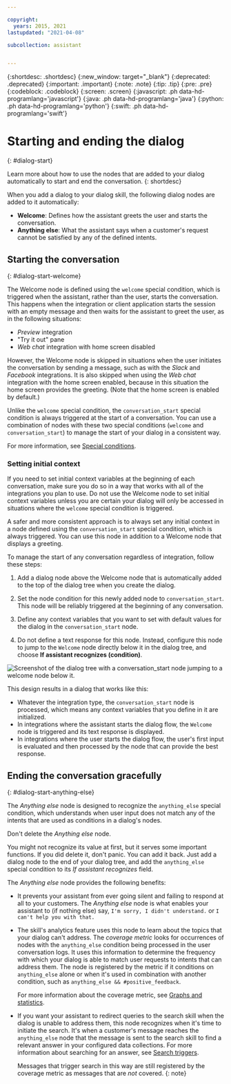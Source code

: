 ```yaml
---

copyright:
  years: 2015, 2021
lastupdated: "2021-04-08"

subcollection: assistant


---
```


{:shortdesc: .shortdesc}
{:new_window: target="_blank"}
{:deprecated: .deprecated}
{:important: .important}
{:note: .note}
{:tip: .tip}
{:pre: .pre}
{:codeblock: .codeblock}
{:screen: .screen}
{:javascript: .ph data-hd-programlang='javascript'}
{:java: .ph data-hd-programlang='java'}
{:python: .ph data-hd-programlang='python'}
{:swift: .ph data-hd-programlang='swift'}

# Starting and ending the dialog
{: #dialog-start}

Learn more about how to use the nodes that are added to your dialog automatically to start and end the conversation.
{: shortdesc}

When you add a dialog to your dialog skill, the following dialog nodes are added to it automatically:

- **Welcome**: Defines how the assistant greets the user and starts the conversation.
- **Anything else**: What the assistant says when a customer's request cannot be satisfied by any of the defined intents.

## Starting the conversation
{: #dialog-start-welcome}

The Welcome node is defined using the `welcome` special condition, which is triggered when the assistant, rather than the user, starts the conversation. This happens when the integration or client application starts the session with an empty message and then waits for the assistant to greet the user, as in the following situations:

- *Preview* integration
- "Try it out" pane
- *Web chat* integration with home screen disabled

However, the Welcome node is skipped in situations when the user initiates the conversation by sending a message, such as with the *Slack* and *Facebook* integrations. It is also skipped when using the *Web chat* integration with the home screen enabled, because in this situation the home screen provides the greeting. (Note that the home screen is enabled by default.)

Unlike the `welcome` special condition, the `conversation_start` special condition is always triggered at the start of a conversation. You can use a combination of nodes with these two special conditions (`welcome` and `conversation_start`) to manage the start of your dialog in a consistent way.

For more information, see [Special conditions](/docs/assistant?topic=assistant-dialog-overview#dialog-overview-special-conditions).

### Setting initial context

If you need to set initial context variables at the beginning of each conversation, make sure you do so in a way that works with all of the integrations you plan to use. Do not use the Welcome node to set initial context variables unless you are certain your dialog will only be accessed in situations where the `welcome` special condition is triggered.

A safer and more consistent approach is to always set any initial context in a node defined using the `conversation_start` special condition, which is always triggered. You can use this node in addition to a Welcome node that displays a greeting.

To manage the start of any conversation regardless of integration, follow these steps:

1.  Add a dialog node above the Welcome node that is automatically added to the top of the dialog tree when you create the dialog.

1.  Set the node condition for this newly added node to `conversation_start`. This node will be reliably triggered at the beginning of any conversation.

1.  Define any context variables that you want to set with default values for the dialog in the `conversation_start` node.

1.  Do not define a text response for this node. Instead, configure this node to jump to the `Welcome` node directly below it in the dialog tree, and choose **If assistant recognizes (condition)**.

![Screenshot of the dialog tree with a conversation_start node jumping to a welcome node below it.](images/dialog-start.png)

This design results in a dialog that works like this:

- Whatever the integration type, the `conversation_start` node is processed, which means any context variables that you define in it are initialized.
- In integrations where the assistant starts the dialog flow, the `Welcome` node is triggered and its text response is displayed.
- In integrations where the user starts the dialog flow, the user's first input is evaluated and then processed by the node that can provide the best response.

## Ending the conversation gracefully
{: #dialog-start-anything-else}

The *Anything else* node is designed to recognize the `anything_else` special condition, which understands when user input does not match any of the intents that are used as conditions in a dialog's nodes.

Don't delete the *Anything else* node. 

You might not recognize its value at first, but it serves some important functions. If you did delete it, don't panic. You can add it back. Just add a dialog node to the end of your dialog tree, and add the `anything_else` special condition to its *If assistant recognizes* field.

The *Anything else* node provides the following benefits:

- It prevents your assistant from ever going silent and failing to respond at all to your customers. The *Anything else* node is what enables your assistant to (if nothing else) say, `I'm sorry, I didn't understand.` or `I can't help you with that.`

- The skill's analytics feature uses this node to learn about the topics that your dialog can't address. The *coverage metric* looks for occurrences of nodes with the `anything_else` condition being processed in the user conversation logs. It uses this information to determine the frequency with which your dialog is able to match user requests to intents that can address them. The node is registered by the metric if it conditions on `anything_else` alone or when it's used in combination with another condition, such as `anything_else && #positive_feedback`.

  For more information about the coverage metric, see [Graphs and statistics](/docs/assistant?topic=assistant-logs-overview#logs-overview-graphs).

- If you want your assistant to redirect queries to the search skill when the dialog is unable to address them, this node recognizes when it's time to initiate the search. It's when a customer's message reaches the `anything_else` node that the message is sent to the search skill to find a relevant answer in your configured data collections. For more information about searching for an answer, see [Search triggers](/docs/assistant?topic=assistant-skill-search-add#skill-search-add-trigger).

  Messages that trigger search in this way are still registered by the coverage metric as messages that are *not* covered.
  {: note}
